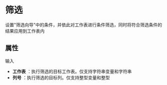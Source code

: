 # 筛选

设置&quot;筛选向导&quot;中的条件，并依此对工作表进行条件筛选，同时将符合筛选条件的结果应用到工作表内

## 属性

输入

- **工作表** ：执行筛选的目标工作表。仅支持字符串变量和字符串
- **列号** ：执行筛选的目标列。仅支持整型变量和整型
